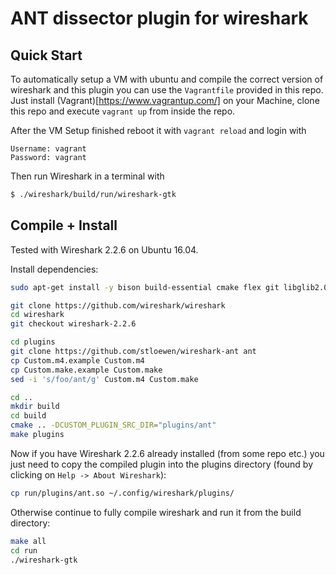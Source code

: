 # ANT dissector plugin for wireshark

## Quick Start

To automatically setup a VM with ubuntu and compile the correct version of wireshark and this plugin you can use the `Vagrantfile` provided in this repo.
Just install (Vagrant)[https://www.vagrantup.com/] on your Machine, clone this repo and execute `vagrant up` from inside the repo.

After the VM Setup finished reboot it with `vagrant reload` and login with
```
Username: vagrant
Password: vagrant
```

Then run Wireshark in a terminal with
```sh
$ ./wireshark/build/run/wireshark-gtk
```

## Compile + Install

Tested with Wireshark 2.2.6 on Ubuntu 16.04.

Install dependencies:
```sh
sudo apt-get install -y bison build-essential cmake flex git libglib2.0-dev libgtk-3-dev libpcap-dev
```

```sh
git clone https://github.com/wireshark/wireshark
cd wireshark
git checkout wireshark-2.2.6

cd plugins
git clone https://github.com/stloewen/wireshark-ant ant
cp Custom.m4.example Custom.m4
cp Custom.make.example Custom.make
sed -i 's/foo/ant/g' Custom.m4 Custom.make

cd ..
mkdir build
cd build
cmake .. -DCUSTOM_PLUGIN_SRC_DIR="plugins/ant"
make plugins
```

Now if you have Wireshark 2.2.6 already installed (from some repo etc.) you just need to copy the compiled plugin into the plugins directory (found by clicking on `Help -> About Wireshark`):
```sh
cp run/plugins/ant.so ~/.config/wireshark/plugins/
```

Otherwise continue to fully compile wireshark and run it from the build directory:
```sh
make all
cd run
./wireshark-gtk
```
